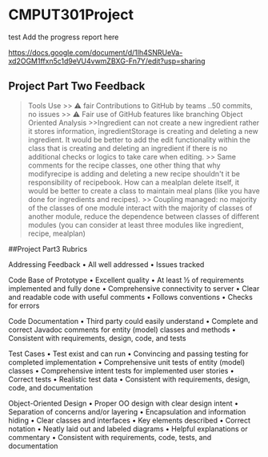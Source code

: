 # CMPUT301Project
test
Add the progress report here 

https://docs.google.com/document/d/1lh4SNRUeVa-xd2OGM1ffxn5c1d9eVU4vwmZBXG-Fn7Y/edit?usp=sharing

## Project Part Two Feedback

> Tools Use
    >> ⚠  fair Contributions to GitHub by teams ..50 commits, no issues
    >> ⚠ Fair use of GitHub features like branching 
> Object Oriented Analysis
    >>Ingredient can not create a new ingredient rather it stores information, ingredientStorage is creating and deleting a new ingredient. It would be better to add the edit functionality within the class that is creating and deleting an ingredient if there is no additional checks or logics to take care when editing. 
    >> Same comments for the recipe classes, one other thing that why modifyrecipe is adding and deleting a new recipe shouldn't it be responsibility of recipebook. How can a mealplan delete itself, it would be better to create a class to maintain meal plans (like you have done for ingredients and recipes).
    >> Coupling managed: no majority of the classes of one module interact with the majority of classes of another module, reduce the dependence between classes of different modules (you can consider at least three modules like ingredient, recipe, mealplan)




##Project Part3 Rubrics

Addressing Feedback
•    All well addressed
•    Issues tracked

Code Base of Prototype
•    Excellent quality
•    At least ½ of requirements implemented and fully done
•    Comprehensive connectivity to server
•    Clear and readable code with useful comments
•    Follows conventions
•    Checks for errors

Code Documentation
•    Third party could easily understand
•    Complete and correct Javadoc comments for entity (model) classes and methods
•    Consistent with requirements, design, code, and tests

Test Cases
•    Test exist and can run
•    Convincing and passing testing for completed implementation
•    Comprehensive unit tests of entity (model) classes
•    Comprehensive intent tests for implemented user stories
•    Correct tests
•    Realistic test data
•    Consistent with requirements, design, code, and documentation

Object-Oriented Design
•    Proper OO design with clear design intent
•    Separation of concerns and/or layering
•    Encapsulation and information hiding
•    Clear classes and interfaces
•    Key elements described
•    Correct notation
•    Neatly laid out and labeled diagrams
•    Helpful explanations or commentary
•    Consistent with requirements, code, tests, and documentation

